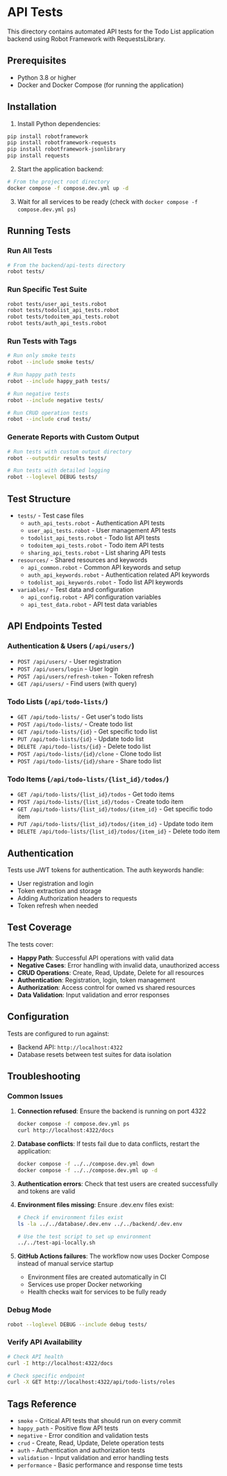 # API Tests

This directory contains automated API tests for the Todo List application backend using Robot Framework with RequestsLibrary.

## Prerequisites

- Python 3.8 or higher
- Docker and Docker Compose (for running the application)

## Installation

1. Install Python dependencies:
```bash
pip install robotframework
pip install robotframework-requests
pip install robotframework-jsonlibrary
pip install requests
```

2. Start the application backend:
```bash
# From the project root directory
docker compose -f compose.dev.yml up -d
```

3. Wait for all services to be ready (check with `docker compose -f compose.dev.yml ps`)

## Running Tests

### Run All Tests
```bash
# From the backend/api-tests directory
robot tests/
```

### Run Specific Test Suite
```bash
robot tests/user_api_tests.robot
robot tests/todolist_api_tests.robot
robot tests/todoitem_api_tests.robot
robot tests/auth_api_tests.robot
```

### Run Tests with Tags
```bash
# Run only smoke tests
robot --include smoke tests/

# Run happy path tests
robot --include happy_path tests/

# Run negative tests
robot --include negative tests/

# Run CRUD operation tests
robot --include crud tests/
```

### Generate Reports with Custom Output
```bash
# Run tests with custom output directory
robot --outputdir results tests/

# Run tests with detailed logging
robot --loglevel DEBUG tests/
```

## Test Structure

- `tests/` - Test case files
  - `auth_api_tests.robot` - Authentication API tests
  - `user_api_tests.robot` - User management API tests
  - `todolist_api_tests.robot` - Todo list API tests
  - `todoitem_api_tests.robot` - Todo item API tests
  - `sharing_api_tests.robot` - List sharing API tests
- `resources/` - Shared resources and keywords
  - `api_common.robot` - Common API keywords and setup
  - `auth_api_keywords.robot` - Authentication related API keywords
  - `todolist_api_keywords.robot` - Todo list API keywords
- `variables/` - Test data and configuration
  - `api_config.robot` - API configuration variables
  - `api_test_data.robot` - API test data variables

## API Endpoints Tested

### Authentication & Users (`/api/users/`)
- `POST /api/users/` - User registration
- `POST /api/users/login` - User login
- `POST /api/users/refresh-token` - Token refresh
- `GET /api/users/` - Find users (with query)

### Todo Lists (`/api/todo-lists/`)
- `GET /api/todo-lists/` - Get user's todo lists
- `POST /api/todo-lists/` - Create todo list
- `GET /api/todo-lists/{id}` - Get specific todo list
- `PUT /api/todo-lists/{id}` - Update todo list
- `DELETE /api/todo-lists/{id}` - Delete todo list
- `POST /api/todo-lists/{id}/clone` - Clone todo list
- `POST /api/todo-lists/{id}/share` - Share todo list

### Todo Items (`/api/todo-lists/{list_id}/todos/`)
- `GET /api/todo-lists/{list_id}/todos` - Get todo items
- `POST /api/todo-lists/{list_id}/todos` - Create todo item
- `GET /api/todo-lists/{list_id}/todos/{item_id}` - Get specific todo item
- `PUT /api/todo-lists/{list_id}/todos/{item_id}` - Update todo item
- `DELETE /api/todo-lists/{list_id}/todos/{item_id}` - Delete todo item

## Authentication

Tests use JWT tokens for authentication. The auth keywords handle:
- User registration and login
- Token extraction and storage
- Adding Authorization headers to requests
- Token refresh when needed

## Test Coverage

The tests cover:
- **Happy Path**: Successful API operations with valid data
- **Negative Cases**: Error handling with invalid data, unauthorized access
- **CRUD Operations**: Create, Read, Update, Delete for all resources
- **Authentication**: Registration, login, token management
- **Authorization**: Access control for owned vs shared resources
- **Data Validation**: Input validation and error responses

## Configuration

Tests are configured to run against:
- Backend API: `http://localhost:4322`
- Database resets between test suites for data isolation

## Troubleshooting

### Common Issues

1. **Connection refused**: Ensure the backend is running on port 4322
   ```bash
   docker compose -f compose.dev.yml ps
   curl http://localhost:4322/docs
   ```

2. **Database conflicts**: If tests fail due to data conflicts, restart the application:
   ```bash
   docker compose -f ../../compose.dev.yml down
   docker compose -f ../../compose.dev.yml up -d
   ```

3. **Authentication errors**: Check that test users are created successfully and tokens are valid

4. **Environment files missing**: Ensure .dev.env files exist:
   ```bash
   # Check if environment files exist
   ls -la ../../database/.dev.env ../../backend/.dev.env
   
   # Use the test script to set up environment
   ../../test-api-locally.sh
   ```

5. **GitHub Actions failures**: The workflow now uses Docker Compose instead of manual service startup
   - Environment files are created automatically in CI
   - Services use proper Docker networking
   - Health checks wait for services to be fully ready

### Debug Mode
```bash
robot --loglevel DEBUG --include debug tests/
```

### Verify API Availability
```bash
# Check API health
curl -I http://localhost:4322/docs

# Check specific endpoint
curl -X GET http://localhost:4322/api/todo-lists/roles
```

## Tags Reference

- `smoke` - Critical API tests that should run on every commit
- `happy_path` - Positive flow API tests
- `negative` - Error condition and validation tests
- `crud` - Create, Read, Update, Delete operation tests
- `auth` - Authentication and authorization tests
- `validation` - Input validation and error handling tests
- `performance` - Basic performance and response time tests